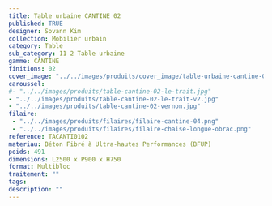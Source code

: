 ```yaml
---
title: Table urbaine CANTINE 02 
published: TRUE
designer: Sovann Kim
collection: Mobilier urbain
category: Table
sub_category: 11 2 Table urbaine
gamme: CANTINE
finitions: 02
cover_image: "../../images/produits/cover_image/table-urbaine-cantine-02.jpg"
caroussel: 
#- "../../images/produits/table-cantine-02-le-trait.jpg"
- "../../images/produits/table-cantine-02-le-trait-v2.jpg"
- "../../images/produits/table-cantine-02-vernon.jpg"
filaire: 
 - "../../images/produits/filaires/filaire-cantine-04.png"
 - "../../images/produits/filaires/filaire-chaise-longue-obrac.png"
reference: TACANTI0102
materiau: Béton Fibré à Ultra-hautes Performances (BFUP)
poids: 491
dimensions: L2500 x P900 x H750
format: Multibloc
traitement: ""
tags: 
description: ""
---
```

